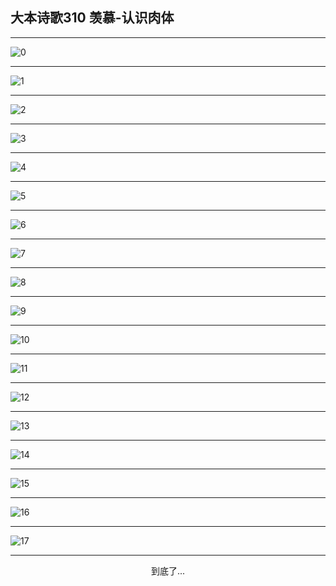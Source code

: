 
## 大本诗歌310 羡慕-认识肉体
        
<div id="aplayer0"></div>

---

<img alt="0" data-original="/data/d0310/0.png">

---

<img alt="1" data-original="/data/d0310/1.png">

---

<img alt="2" data-original="/data/d0310/2.png">

---

<img alt="3" data-original="/data/d0310/3.png">

---

<img alt="4" data-original="/data/d0310/4.png">

---

<img alt="5" data-original="/data/d0310/5.png">

---

<img alt="6" data-original="/data/d0310/6.png">

---

<img alt="7" data-original="/data/d0310/7.png">

---

<img alt="8" data-original="/data/d0310/8.png">

---

<img alt="9" data-original="/data/d0310/9.png">

---

<img alt="10" data-original="/data/d0310/10.png">

---

<img alt="11" data-original="/data/d0310/11.png">

---

<img alt="12" data-original="/data/d0310/12.png">

---

<img alt="13" data-original="/data/d0310/13.png">

---

<img alt="14" data-original="/data/d0310/14.png">

---

<img alt="15" data-original="/data/d0310/15.png">

---

<img alt="16" data-original="/data/d0310/16.png">

---

<img alt="17" data-original="/data/d0310/17.png">

---

<p style="text-align: center">到底了...</p>

<script src="/js/dist-view.js"></script>

<script>
MAIN.id = 'd0310';
        
const ap0 = new APlayer({
    container: document.getElementById('aplayer0'),
    volume: 1,
    loop: 'none',
    preload: 'none',
    audio: [{
        name: '大本诗歌310.mp3',
        artist: '大本诗歌',
        url: 'https://res.wx.qq.com/voice/getvoice?mediaid=MzI0NTk3MDM5M18yMjQ3NDkxMzM1',
        cover: '/favicon'
    }]
});
</script>
